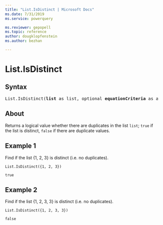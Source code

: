 ```yaml
---
title: "List.IsDistinct | Microsoft Docs"
ms.date: 7/31/2019
ms.service: powerquery

ms.reviewer: gepopell
ms.topic: reference
author: dougklopfenstein
ms.author: bezhan

---
```

# List.IsDistinct

## Syntax

<pre>
List.IsDistinct(<b>list</b> as list, optional <b>equationCriteria</b> as any) as logical 
</pre>
  
## About  
Returns a logical value whether there are duplicates in the list `list`; `true` if the list is distinct, `false` if there are duplicate values. 

## Example 1
Find if the list {1, 2, 3} is distinct (i.e. no duplicates).

```powerquery-m
List.IsDistinct({1, 2, 3})
```

`true`

## Example 2
Find if the list {1, 2, 3, 3} is distinct (i.e. no duplicates).

```powerquery-m
List.IsDistinct({1, 2, 3, 3})
```

`false`
